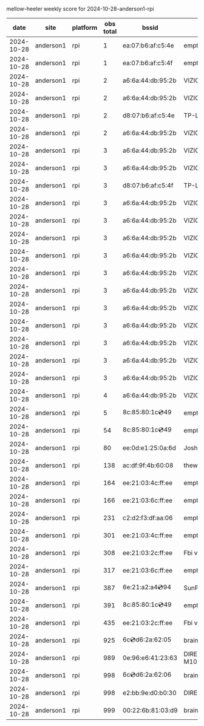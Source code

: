 mellow-heeler weekly score for 2024-10-28-anderson1-rpi

|date|site|platform|obs total|bssid|ssid|lat|lng|
|--|--|--|--|--|--|--|--|
|2024-10-28|anderson1|rpi|1|ea:07:b6:af:c5:4e|empty_ssid|40.41746|-122.24048|
|2024-10-28|anderson1|rpi|1|ea:07:b6:af:c5:4f|empty_ssid|40.41746|-122.24048|
|2024-10-28|anderson1|rpi|2|a6:6a:44:db:95:2b|VIZIOCastAudio9589|40.41746|-122.24048|
|2024-10-28|anderson1|rpi|2|a6:6a:44:db:95:2b|VIZIOCastAudio9761|40.41746|-122.24048|
|2024-10-28|anderson1|rpi|2|d8:07:b6:af:c5:4e|TP-Link_C54F|40.41746|-122.24048|
|2024-10-28|anderson1|rpi|2|a6:6a:44:db:95:2b|VIZIOCastAudio9108|40.41746|-122.24048|
|2024-10-28|anderson1|rpi|3|a6:6a:44:db:95:2b|VIZIOCastAudio6829|40.41746|-122.24048|
|2024-10-28|anderson1|rpi|3|a6:6a:44:db:95:2b|VIZIOCastAudio8776|40.41746|-122.24048|
|2024-10-28|anderson1|rpi|3|d8:07:b6:af:c5:4f|TP-Link_C54F|40.41746|-122.24048|
|2024-10-28|anderson1|rpi|3|a6:6a:44:db:95:2b|VIZIOCastAudio9820|40.41746|-122.24048|
|2024-10-28|anderson1|rpi|3|a6:6a:44:db:95:2b|VIZIOCastAudio8087|40.41746|-122.24048|
|2024-10-28|anderson1|rpi|3|a6:6a:44:db:95:2b|VIZIOCastAudio8936|40.41746|-122.24048|
|2024-10-28|anderson1|rpi|3|a6:6a:44:db:95:2b|VIZIOCastAudio1831|40.41746|-122.24048|
|2024-10-28|anderson1|rpi|3|a6:6a:44:db:95:2b|VIZIOCastAudio7477|40.41746|-122.24048|
|2024-10-28|anderson1|rpi|3|a6:6a:44:db:95:2b|VIZIOCastAudio4622|40.41746|-122.24048|
|2024-10-28|anderson1|rpi|3|a6:6a:44:db:95:2b|VIZIOCastAudio3712|40.41746|-122.24048|
|2024-10-28|anderson1|rpi|3|a6:6a:44:db:95:2b|VIZIOCastAudio1729|40.41746|-122.24048|
|2024-10-28|anderson1|rpi|3|a6:6a:44:db:95:2b|VIZIOCastAudio8826|40.41746|-122.24048|
|2024-10-28|anderson1|rpi|3|a6:6a:44:db:95:2b|VIZIOCastAudio3860|40.41746|-122.24048|
|2024-10-28|anderson1|rpi|3|a6:6a:44:db:95:2b|VIZIOCastAudio4656|40.41746|-122.24048|
|2024-10-28|anderson1|rpi|4|a6:6a:44:db:95:2b|VIZIOCastAudio7791|40.41746|-122.24048|
|2024-10-28|anderson1|rpi|5|8c:85:80:1c:cd:49|empty_ssid|40.41746|-122.24048|
|2024-10-28|anderson1|rpi|54|8c:85:80:1c:cd:49|empty_ssid|40.41746|-122.24048|
|2024-10-28|anderson1|rpi|80|ee:0d:e1:25:0a:6d|JoshLily|40.41746|-122.24048|
|2024-10-28|anderson1|rpi|138|ac:df:9f:4b:60:08|theweef|40.41746|-122.24048|
|2024-10-28|anderson1|rpi|164|ee:21:03:4c:ff:ee|empty_ssid|40.41746|-122.24048|
|2024-10-28|anderson1|rpi|166|ee:21:03:6c:ff:ee|empty_ssid|40.41746|-122.24048|
|2024-10-28|anderson1|rpi|231|c2:d2:f3:df:aa:06|empty_ssid|40.41746|-122.24048|
|2024-10-28|anderson1|rpi|301|ee:21:03:4c:ff:ee|empty_ssid|40.41746|-122.24048|
|2024-10-28|anderson1|rpi|308|ee:21:03:2c:ff:ee|Fbi van 13|40.41746|-122.24048|
|2024-10-28|anderson1|rpi|317|ee:21:03:6c:ff:ee|empty_ssid|40.41746|-122.24048|
|2024-10-28|anderson1|rpi|387|6e:21:a2:a4:cd:94|SunPower21450|40.41746|-122.24048|
|2024-10-28|anderson1|rpi|391|8c:85:80:1c:cd:49|empty_ssid|40.41746|-122.24048|
|2024-10-28|anderson1|rpi|435|ee:21:03:2c:ff:ee|Fbi van 13|40.41746|-122.24048|
|2024-10-28|anderson1|rpi|925|6c:cd:d6:2a:62:05|braingang2_5GEXT|40.41746|-122.24048|
|2024-10-28|anderson1|rpi|989|0e:96:e6:41:23:63|DIRECT-63-HP M102 LaserJet|40.41746|-122.24048|
|2024-10-28|anderson1|rpi|998|6c:cd:d6:2a:62:06|braingang2_2GEXT|40.41746|-122.24048|
|2024-10-28|anderson1|rpi|998|e2:bb:9e:d0:b0:30|DIRECT-9ED03030|40.41746|-122.24048|
|2024-10-28|anderson1|rpi|999|00:22:6b:81:03:d9|braingang2|40.41746|-122.24048|

